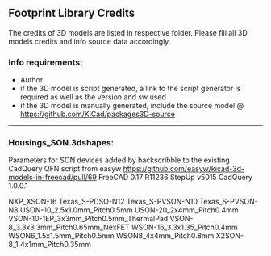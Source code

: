 ﻿## Footprint Library Credits

The credits of 3D models are listed in respective folder.
Please fill all 3D models credits and info source data accordingly.

### Info requirements:
- Author
- if the 3D model is script generated, a link to the script generator is required as well as the version and sw used
- if the 3D model is manually generated, include the source model @ https://github.com/KiCad/packages3D-source

<hr>

### Housings_SON.3dshapes:  

Parameters for SON devices added by hackscribble to the existing CadQuery QFN script from easyw
https://github.com/easyw/kicad-3d-models-in-freecad/pull/69
FreeCAD 0.17 R11236
StepUp v5015
CadQuery 1.0.0.1

NXP_XSON-16
Texas_S-PDSO-N12
Texas_S-PVSON-N10
Texas_S-PVSON-N8
USON-10_2.5x1.0mm_Pitch0.5mm
USON-20_2x4mm_Pitch0.4mm
VSON-10-1EP_3x3mm_Pitch0.5mm_ThermalPad
VSON-8_3.3x3.3mm_Pitch0.65mm_NexFET
WSON-16_3.3x1.35_Pitch0.4mm
WSON6_1.5x1.5mm_Pitch0.5mm
WSON8_4x4mm_Pitch0.8mm
X2SON-8_1.4x1mm_Pitch0.35mm

